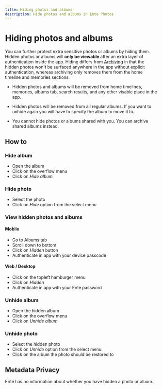 ```yaml
---
title: Hiding photos and albums
description: Hide photos and albums in Ente Photos
---
```


# Hiding photos and albums

You can further protect extra sensitive photos or albums by hiding them. Hidden
photos or albums will **only be viewable** after an extra layer of
authentication inside the app. Hiding differs from [Archiving](./archive.md) in
that the hidden photos won't be surfaced anywhere in the app without explicit
authentication, whereas archiving only removes them from the home timeline and
memories sections.

- Hidden photos and albums will be removed from home timelines, memories, albums
  tab, search results, and any other visable place in the app.

- Hidden photos will be removed from all regular albums. If you want to unhide
  again you will have to specify the album to move it to.

- You cannot hide photos or albums shared with you. You can archive shared
  albums instead.

## How to

### Hide album

- Open the album
- Click on the overflow menu
- Click on _Hide album_

### Hide photo

- Select the photo
- Click on _Hide_ option from the select menu

### View hidden photos and albums

#### Mobile

- Go to Albums tab
- Scroll down to bottom
- Click on _Hidden_ button
- Authenticate in app with your device passcode

#### Web / Desktop

- Click on the topleft hamburger menu
- Click on _Hidden_
- Authenticate in app with your Ente password

### Unhide album

- Open the hidden album
- Click on the overflow menu
- Click on _Unhide album_

### Unhide photo

- Select the hidden photo
- Click on _Unhide_ option from the select menu
- Click on the album the photo should be restored to

## Metadata Privacy

Ente has no information about whether you have hidden a photo or album.
